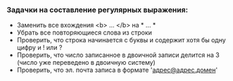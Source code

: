### Задачки на составление регулярных выражения:
- Заменить все вхождения \<b> ... \</b> на * ... *
- Убрать все повторяющиеся слова из строки
- Проверить, что строка начинается с буквы и содержит хотя бы одну цифру и ! или ?
- Проверить, что число записанное в двоичной записи делится на 3 (число уже переведено в двоичную систему)
- Проверить, что эл. почта записа в формате 'адрес@адрес.домен'
